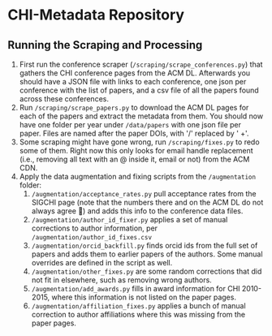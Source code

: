 # CHI-Metadata Repository



## Running the Scraping and Processing

1) First run the conference scraper (`/scraping/scrape_conferences.py`) that gathers the CHI conference pages from the ACM DL. Afterwards you should have a JSON file with links to each conference, one json per conference with the list of papers, and a csv file of all the papers found across these conferences.
2) Run `/scraping/scrape_papers.py` to download the ACM DL pages for each of the papers and extract the metadata from them. You should now have one folder per year under `/data/papers` with one json file per paper. Files are named after the paper DOIs, with '/' replaced by ' +'.
3) Some scraping might have gone wrong, run `/scraping/fixes.py` to redo some of them. Right now this only looks for email handle replacement (i.e., removing all text with an @ inside it, email or not) from the ACM CDN.
4) Apply the data augmentation and fixing scripts from the `/augmentation` folder:
    1) `/augmentation/acceptance_rates.py` pull acceptance rates from the SIGCHI page (note that the numbers there and on the ACM DL do not always agree 🤷‍) and adds this info to the conference data files.
    2) `/augmentation/author_id_fixer.py` applies a set of manual corrections to author information, per `/augmentation/author_id_fixes.csv`
    3) `/augmentation/orcid_backfill.py` finds orcid ids from the full set of papers and adds them to earlier papers of the authors. Some manual overrides are defined in the script as well.
    4) `/augmentation/other_fixes.py` are some random corrections that did not fit in elsewhere, such as removing wrong authors.
	5) `/augmentation/add_awards.py` fills in award information for CHI 2010-2015, where this information is not listed on the paper pages.
	6) `/augmentation/affiliation_fixes.py` applies a bunch of manual correction to author affiliations where this was missing from the paper pages.
